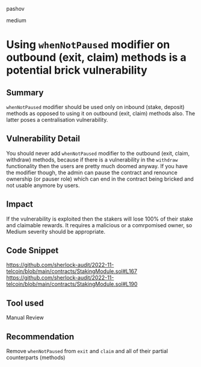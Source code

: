 pashov

medium

# Using `whenNotPaused` modifier on outbound (exit, claim) methods is a potential brick vulnerability

## Summary
`whenNotPaused` modifier should be used only on inbound (stake, deposit) methods as opposed to using it on outbound (exit, claim) methods also. The latter poses a centralisation vulnerability.

## Vulnerability Detail
You should never add `whenNotPaused` modifier to the outbound (exit, claim, withdraw) methods, because if there is a vulnerability in the `withdraw` functionality then the users are pretty much doomed anyway. If you have the modifier though, the admin can pause the contract and renounce ownership (or pauser role) which can end in the contract being bricked and not usable anymore by users.

## Impact
If the vulnerability is exploited then the stakers will lose 100% of their stake and claimable rewards. It requires a malicious or a comrpomised owner, so Medium severity should be appropriate.

## Code Snippet
https://github.com/sherlock-audit/2022-11-telcoin/blob/main/contracts/StakingModule.sol#L167
https://github.com/sherlock-audit/2022-11-telcoin/blob/main/contracts/StakingModule.sol#L190
## Tool used

Manual Review

## Recommendation
Remove `whenNotPaused` from `exit` and `claim` and all of their partial counterparts (methods)